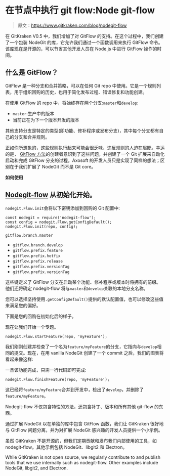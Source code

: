 # 在节点中执行 git flow:Node git-flow

> 原文：<https://www.gitkraken.com/blog/nodegit-flow>

在 GitKraken V0.5 中，我们增加了对 GitFlow 的支持。在这个过程中，我们创建了一个包装 NodeGit 的库，它允许我们通过一个函数调用来执行 GitFlow 命令。该库现在是开源的，可以节省其他开发人员在 Node.js 中进行 GitFlow 操作的时间。

## **什么是 GitFlow？**

GitFlow 是一种分支和合并策略，可以在任何 Git repo 中使用。它是一个规则列表，用于组织回购的历史，也用于简化发布过程、错误修复和功能创建。

在使用 GitFlow 的 repo 中，将始终存在两个分支:`master`和`develop`:

*   `master`:生产中的版本
*   当前正在为下一个版本开发的版本

其他支持分支是特定的类型(即功能、修补程序或发布分支)，其中每个分支都有自己的分支和合并规则。

正如你所想象的，这些规则执行起来可能会很乏味，违反规则的人迫在眉睫。幸运的是， [GitFlow 方法](http://nvie.com/posts/a-successful-git-branching-model/)的创建者意识到了这些问题，并创建了一个 Git 扩展来自动化启动和完成 GitFlow 分支的过程。Axosoft 的开发人员只是实现了同样的想法；区别在于我们扩展了 NodeGit 而不是 Git core。

**如何使用**

## **[Nodegit-flow](https://github.com/smith-kyle/nodegit-flow) 从初始化开始。**

`nodegit.Flow.init`会将以下密钥添加到回购的 Git 配置中:

```
const nodegit = require('nodegit-flow');
const config = nodegit.Flow.getConfigDefault();
nodegit.Flow.init(repo, config);
```

`gitflow.branch.master`

*   `gitflow.branch.develop`
*   `gitflow.prefix.feature`
*   `gitflow.prefix.hotfix`
*   `gitflow.prefix.release`
*   `gitflow.prefix.versionTag`
*   `gitflow.prefix.versionTag`

这些键定义了 GitFlow 分支在启动某个功能、修补程序或版本时将拥有的前缀。他们还将确定 nodegit-flow 将与`master`和`develop`关联的本地分支名称。

您可以选择坚持使用`.getConfigDefault()`提供的默认配置值，也可以修改这些值来满足您的偏好。

下面是您的回购在初始化后的样子。

现在让我们开始一个专题。

`nodegit.Flow.startFeature(repo, 'myFeature');`

我们刚刚创建并检查了一个名为`feature/myFeature`的分支，它指向与`develop`相同的提交。现在，在用 vanilla NodeGit 创建了一个 commit 之后，我们的图表将看起来像这样:

一旦该功能完成，只需一行代码即可完成:

`nodegit.Flow.finishFeature(repo, 'myFeature');`

这已经将`feature/myFeature`合并到开发中，检出了`develop`，并删除了`feature/myFeature`。

Nodegit-flow 不仅包含特性的方法，还包含补丁、版本和所有其他 git-flow 的东西。

通过扩展 NodeGit 以在单独的库中包含 GitFlow 函数，我们让 GitKraken 很好地与 GitFlow 问题分离，并为对扩展 NodeGit 感兴趣的开发人员提供一个小示例。

虽然 GitKraken 不是开源的，但我们定期贡献和发布我们内部使用的工具，如 nodegit-flow。其他示例包括 NodeGit、libgit2 和 Electron。

While GitKraken is not open source, we regularly contribute to and publish tools that we use internally such as nodegit-flow. Other examples include NodeGit, libgit2, and Electron.